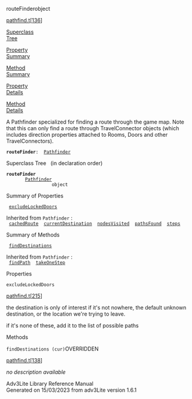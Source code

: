 ---
---
<span class="title">routeFinder</span><span class="type">object</span>

[pathfind.t](../file/pathfind.t.html)\[[136](../source/pathfind.t.html#136)\]

[Superclass  
Tree](#_SuperClassTree_)

[Property  
Summary](#_PropSummary_)

[Method  
Summary](#_MethodSummary_)

[Property  
Details](#_Properties_)

[Method  
Details](#_Methods_)

<div class="fdesc">

A Pathfinder specialized for finding a route through the game map. Note
that this can only find a route through TravelConnector objects (which
includes direction properties attached to Rooms, Doors and other
TravelConnectors).

**`routeFinder`**` :   `[`Pathfinder`](../object/Pathfinder.html)

</div>

<span id="_SuperClassTree_"></span>

<div class="mjhd">

<span class="hdln">Superclass Tree</span>   (in declaration order)

</div>

**`routeFinder`**  
`         `[`Pathfinder`](../object/Pathfinder.html)  
`                 object`  
<span id="_PropSummary_"></span>

<div class="mjhd">

<span class="hdln">Summary of Properties</span>  

</div>

` `[`excludeLockedDoors`](#excludeLockedDoors)`  `

Inherited from `Pathfinder` :  
` `[`cachedRoute`](../object/Pathfinder.html#cachedRoute)`  `[`currentDestination`](../object/Pathfinder.html#currentDestination)`  `[`nodesVisited`](../object/Pathfinder.html#nodesVisited)`  `[`pathsFound`](../object/Pathfinder.html#pathsFound)`  `[`steps`](../object/Pathfinder.html#steps)`  `

<span id="_MethodSummary_"></span>

<div class="mjhd">

<span class="hdln">Summary of Methods</span>  

</div>

` `[`findDestinations`](#findDestinations)`  `

Inherited from `Pathfinder` :  
` `[`findPath`](../object/Pathfinder.html#findPath)`  `[`takeOneStep`](../object/Pathfinder.html#takeOneStep)`  `

<span id="_Properties_"></span>

<div class="mjhd">

<span class="hdln">Properties</span>  

</div>

<span id="excludeLockedDoors"></span>

`excludeLockedDoors`

[pathfind.t](../file/pathfind.t.html)\[[215](../source/pathfind.t.html#215)\]

<div class="desc">

the destination is only of interest if it's not nowhere, the default
unknown destination, or the location we're trying to leave.

if it's none of these, add it to the list of possible paths

</div>

<span id="_Methods_"></span>

<div class="mjhd">

<span class="hdln">Methods</span>  

</div>

<span id="findDestinations"></span>

`findDestinations (cur)`<span class="rem">OVERRIDDEN</span>

[pathfind.t](../file/pathfind.t.html)\[[138](../source/pathfind.t.html#138)\]

<div class="desc">

*no description available*

</div>

<div class="ftr">

Adv3Lite Library Reference Manual  
Generated on 15/03/2023 from adv3Lite version 1.6.1

</div>

